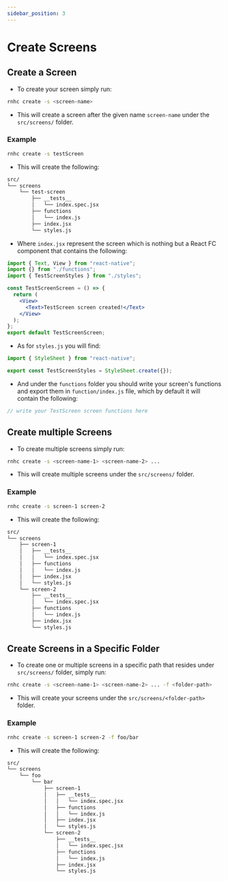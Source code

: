```yaml
---
sidebar_position: 3
---
```


# Create Screens

## Create a Screen

- To create your screen simply run:

```sh
rnhc create -s <screen-name>
```

- This will create a screen after the given name `screen-name` under the `src/screens/` folder.

### Example

```sh
rnhc create -s testScreen
```

- This will create the following:

```sh
src/
└── screens
    └── test-screen
        ├── __tests__
        │   └── index.spec.jsx
        ├── functions
        │   └── index.js
        ├── index.jsx
        └── styles.js
```

- Where `index.jsx` represent the screen which is nothing but a React FC component that contains the following:

```jsx
import { Text, View } from "react-native";
import {} from "./functions";
import { TestScreenStyles } from "./styles";

const TestScreenScreen = () => {
  return (
    <View>
      <Text>TestScreen screen created!</Text>
    </View>
  );
};
export default TestScreenScreen;
```

- As for `styles.js` you will find:

```js
import { StyleSheet } from "react-native";

export const TestScreenStyles = StyleSheet.create({});
```

- And under the `functions` folder you should write your screen's functions and export them in `function/index.js` file, which by default it will contain the following:

```js
// write your TestScreen screen functions here
```

## Create multiple Screens

- To create multiple screens simply run:

```sh
rnhc create -s <screen-name-1> <screen-name-2> ...
```

- This will create multiple screens under the `src/screens/` folder.

### Example

```sh
rnhc create -s screen-1 screen-2
```

- This will create the following:

```sh
src/
└── screens
    ├── screen-1
    │   ├── __tests__
    │   │   └── index.spec.jsx
    │   ├── functions
    │   │   └── index.js
    │   ├── index.jsx
    │   └── styles.js
    └── screen-2
        ├── __tests__
        │   └── index.spec.jsx
        ├── functions
        │   └── index.js
        ├── index.jsx
        └── styles.js
```

## Create Screens in a Specific Folder

- To create one or multiple screens in a specific path that resides under `src/screens/` folder, simply run:

```sh
rnhc create -s <screen-name-1> <screen-name-2> ... -f <folder-path>
```

- This will create your screens under the `src/screens/<folder-path>` folder.

### Example

```sh
rnhc create -s screen-1 screen-2 -f foo/bar
```

- This will create the following:

```sh
src/
└── screens
    └── foo
        └── bar
            ├── screen-1
            │   ├── __tests__
            │   │   └── index.spec.jsx
            │   ├── functions
            │   │   └── index.js
            │   ├── index.jsx
            │   └── styles.js
            └── screen-2
                ├── __tests__
                │   └── index.spec.jsx
                ├── functions
                │   └── index.js
                ├── index.jsx
                └── styles.js
```
